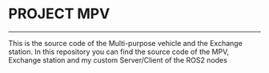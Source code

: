 # PROJECT MPV
---------------------------------------------------------------------------------------------------------------------------
This is the source code of the Multi-purpose vehicle and the Exchange station.
In this repository you can find the source code of the MPV, Exchange station and my custom Server/Client of the ROS2 nodes
